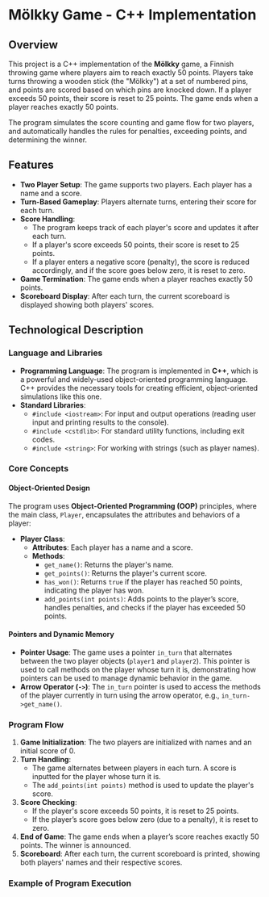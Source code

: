 # Mölkky Game - C++ Implementation

## Overview

This project is a C++ implementation of the **Mölkky** game, a Finnish throwing game where players aim to reach exactly 50 points. Players take turns throwing a wooden stick (the "Mölkky") at a set of numbered pins, and points are scored based on which pins are knocked down. If a player exceeds 50 points, their score is reset to 25 points. The game ends when a player reaches exactly 50 points.

The program simulates the score counting and game flow for two players, and automatically handles the rules for penalties, exceeding points, and determining the winner.

## Features

- **Two Player Setup**: The game supports two players. Each player has a name and a score.
- **Turn-Based Gameplay**: Players alternate turns, entering their score for each turn.
- **Score Handling**:
  - The program keeps track of each player's score and updates it after each turn.
  - If a player's score exceeds 50 points, their score is reset to 25 points.
  - If a player enters a negative score (penalty), the score is reduced accordingly, and if the score goes below zero, it is reset to zero.
- **Game Termination**: The game ends when a player reaches exactly 50 points.
- **Scoreboard Display**: After each turn, the current scoreboard is displayed showing both players' scores.

## Technological Description

### Language and Libraries

- **Programming Language**: The program is implemented in **C++**, which is a powerful and widely-used object-oriented programming language. C++ provides the necessary tools for creating efficient, object-oriented simulations like this one.
- **Standard Libraries**:
  - `#include <iostream>`: For input and output operations (reading user input and printing results to the console).
  - `#include <cstdlib>`: For standard utility functions, including exit codes.
  - `#include <string>`: For working with strings (such as player names).

### Core Concepts

#### Object-Oriented Design

The program uses **Object-Oriented Programming (OOP)** principles, where the main class, `Player`, encapsulates the attributes and behaviors of a player:

- **Player Class**:
  - **Attributes**: Each player has a name and a score.
  - **Methods**:
    - `get_name()`: Returns the player's name.
    - `get_points()`: Returns the player's current score.
    - `has_won()`: Returns `true` if the player has reached 50 points, indicating the player has won.
    - `add_points(int points)`: Adds points to the player’s score, handles penalties, and checks if the player has exceeded 50 points.

#### Pointers and Dynamic Memory

- **Pointer Usage**: The game uses a pointer `in_turn` that alternates between the two player objects (`player1` and `player2`). This pointer is used to call methods on the player whose turn it is, demonstrating how pointers can be used to manage dynamic behavior in the game.
- **Arrow Operator (`->`)**: The `in_turn` pointer is used to access the methods of the player currently in turn using the arrow operator, e.g., `in_turn->get_name()`.

### Program Flow

1. **Game Initialization**: The two players are initialized with names and an initial score of 0.
2. **Turn Handling**:
   - The game alternates between players in each turn. A score is inputted for the player whose turn it is.
   - The `add_points(int points)` method is used to update the player's score.
3. **Score Checking**: 
   - If the player's score exceeds 50 points, it is reset to 25 points.
   - If the player’s score goes below zero (due to a penalty), it is reset to zero.
4. **End of Game**: The game ends when a player’s score reaches exactly 50 points. The winner is announced.
5. **Scoreboard**: After each turn, the current scoreboard is printed, showing both players' names and their respective scores.

### Example of Program Execution


